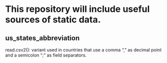 # This repository will include useful sources of static data.

## us_states_abbreviation
read.csv2(): variant used in countries that use a comma “,” as decimal point and a semicolon “;” as field separators.

